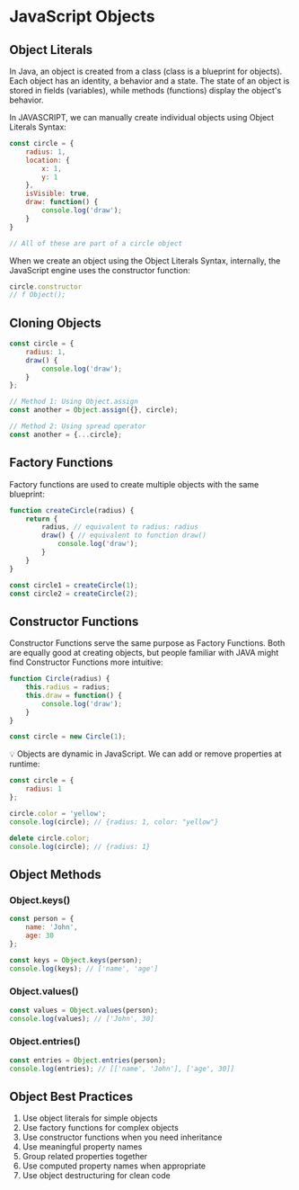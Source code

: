 # JavaScript Objects

## Object Literals

In Java, an object is created from a class (class is a blueprint for objects). Each object has an identity, a behavior and a state. The state of an object is stored in fields (variables), while methods (functions) display the object's behavior.

In JAVASCRIPT, we can manually create individual objects using Object Literals Syntax:

```javascript
const circle = {
    radius: 1,
    location: {
        x: 1,
        y: 1
    },
    isVisible: true,
    draw: function() {
        console.log('draw');
    }
}

// All of these are part of a circle object
```

When we create an object using the Object Literals Syntax, internally, the JavaScript engine uses the constructor function:

```javascript
circle.constructor
// f Object();
```

## Cloning Objects

```javascript
const circle = {
    radius: 1,
    draw() {
        console.log('draw');
    }
};

// Method 1: Using Object.assign
const another = Object.assign({}, circle);

// Method 2: Using spread operator
const another = {...circle};
```

## Factory Functions

Factory functions are used to create multiple objects with the same blueprint:

```javascript
function createCircle(radius) {
    return {
        radius, // equivalent to radius: radius
        draw() { // equivalent to function draw()
            console.log('draw');
        }
    }
}

const circle1 = createCircle(1);
const circle2 = createCircle(2);
```

## Constructor Functions

Constructor Functions serve the same purpose as Factory Functions. Both are equally good at creating objects, but people familiar with JAVA might find Constructor Functions more intuitive:

```javascript
function Circle(radius) {
    this.radius = radius;
    this.draw = function() {
        console.log('draw');
    }
} 

const circle = new Circle(1);
```

<aside>
💡 Objects are dynamic in JavaScript. We can add or remove properties at runtime:
</aside>

```javascript
const circle = {
    radius: 1
};

circle.color = 'yellow';
console.log(circle); // {radius: 1, color: "yellow"}

delete circle.color;
console.log(circle); // {radius: 1}
```

## Object Methods

### Object.keys()
```javascript
const person = {
    name: 'John',
    age: 30
};

const keys = Object.keys(person);
console.log(keys); // ['name', 'age']
```

### Object.values()
```javascript
const values = Object.values(person);
console.log(values); // ['John', 30]
```

### Object.entries()
```javascript
const entries = Object.entries(person);
console.log(entries); // [['name', 'John'], ['age', 30]]
```

## Object Best Practices

1. Use object literals for simple objects
2. Use factory functions for complex objects
3. Use constructor functions when you need inheritance
4. Use meaningful property names
5. Group related properties together
6. Use computed property names when appropriate
7. Use object destructuring for clean code 